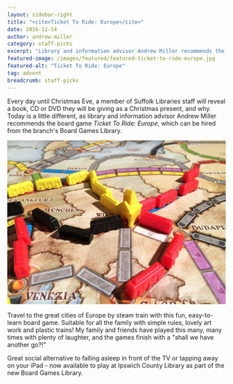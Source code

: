 ```yaml
---
layout: sidebar-right
title: "<cite>Ticket To Ride: Europe</cite>"
date: 2016-12-14
author: andrew-miller
category: staff-picks
excerpt: "Library and information advisor Andrew Miller recommends the board game <cite>Ticket To Ride: Europe</cite>, which is available to hire from the branch's Board Games Library."
featured-image: /images/featured/featured-ticket-to-ride-europe.jpg
featured-alt: "Ticket To Ride: Europe"
tag: advent
breadcrumb: staff-picks
---
```


Every day until Christmas Eve, a member of Suffolk Libraries staff will reveal a book, CD or DVD they will be giving as a Christmas present, and why. Today is a little different, as library and information advisor Andrew Miller recommends the board game <cite>Ticket To Ride: Europe</cite>, which can be hired from the branch's Board Games Library.

![Ticket To Ride: Europe](/images/featured/featured-ticket-to-ride-europe-2.jpg)

Travel to the great cities of Europe by steam train with this fun, easy-to-learn board game. Suitable for all the family with simple rules, lovely art work and plastic trains! My family and friends have played this many, many times with plenty of laughter, and the games finish with a "shall we have another go?!"

Great social alternative to falling asleep in front of the TV or tapping away on your iPad - now available to play at Ipswich County Library as part of the new Board Games Library.
